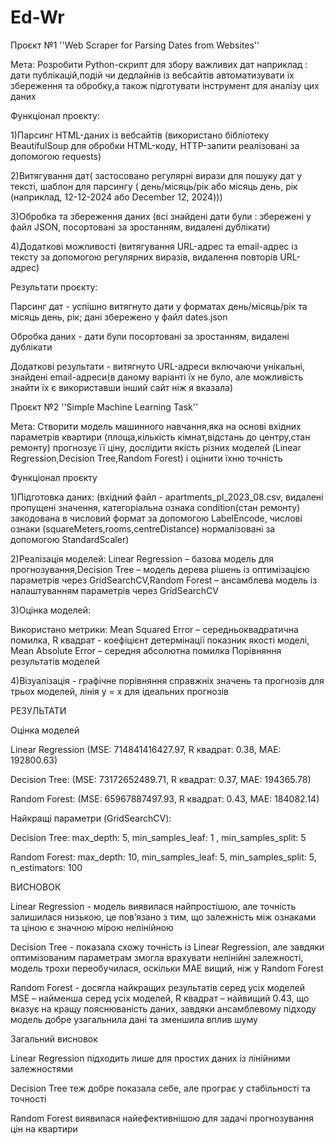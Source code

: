 # Ed-Wr
Проєкт №1
''Web Scraper for Parsing Dates from Websites''

Мета: Розробити Python-скрипт для збору важливих дат наприклад : дати публікацій,подій чи дедлайнів із вебсайтів
автоматизувати їх збереження та обробку,а також підготувати інструмент для аналізу цих даних

Функціонал проєкту:

1)Парсинг HTML-даних із вебсайтів (використано бібліотеку BeautifulSoup для обробки HTML-коду, HTTP-запити реалізовані за допомогою requests)

2)Витягування дат( застосовано регулярні вирази для пошуку дат у тексті, шаблон для парсингу ( день/місяць/рік або місяць день, рік (наприклад, 12-12-2024 або December 12, 2024)))

3)Обробка та збереження даних (всі знайдені дати були : збережені у файл JSON, посортовані за зростанням, видалені дублікати)

4)Додаткові можливості (витягування URL-адрес та email-адрес із тексту за допомогою регулярних виразів, видалення повторів URL-адрес)

Результати проєкту:

Парсинг дат - успішно витягнуто дати у форматах день/місяць/рік та місяць день, рік; дані збережено у файл dates.json

Обробка даних - дати були посортовані за зростанням, видалені дублікати

Додаткові результати - витягнуто URL-адреси включаючи унікальні, знайдені email-адреси(в даному варіанті їх не було, але можливість знайти їх є використавши інший сайт ніж я вказала)







Проєкт №2
''Simple Machine Learning Task''

Мета: Створити модель машинного навчання,яка на основі вхідних параметрів квартири (площа,кількість кімнат,відстань до центру,стан ремонту) прогнозує її ціну,
дослідити якість різних моделей (Linear Regression,Decision Tree,Random Forest) і оцінити їхню точність

Функціонал проєкту

1)Підготовка даних: (вхідний файл - apartments_pl_2023_08.csv, видалені пропущені значення, категоріальна ознака condition(стан ремонту) закодована в числовий формат за допомогою LabelEncode,
числові ознаки (squareMeters,rooms,centreDistance) нормалізовані за допомогою StandardScaler)

2)Реалізація моделей: Linear Regression – базова модель для прогнозування,Decision Tree – модель дерева рішень із оптимізацією параметрів через GridSearchCV,Random Forest – ансамблева модель із налаштуванням параметрів через GridSearchCV

3)Оцінка моделей:

Використано метрики: Mean Squared Error – середньоквадратична помилка, R квадрат - коефіцієнт детермінації показник якості моделі, Mean Absolute Error – середня абсолютна помилка
Порівняння результатів моделей

4)Візуалізація - графічне порівняння справжніх значень та прогнозів для трьох моделей, лінія y = x для ідеальних прогнозів



РЕЗУЛЬТАТИ

Оцінка моделей

Linear Regression (MSE: 714841416427.97, R квадрат: 0.38, MAE: 192800.63)

Decision Tree: (MSE: 73172652489.71, R квадрат: 0.37, MAE: 194365.78)

Random Forest: (MSE: 65967887497.93, R квадрат: 0.43, MAE: 184082.14)



Найкращі параметри (GridSearchCV):

Decision Tree: max_depth: 5, min_samples_leaf: 1 , min_samples_split: 5

Random Forest: max_depth: 10, min_samples_leaf: 5, min_samples_split: 5, n_estimators: 100



ВИСНОВОК

Linear Regression - модель виявилася найпростішою, але точність залишилася низькою, це пов’язано з тим, що залежність між ознаками та ціною є значною мірою нелінійною

Decision Tree - показала схожу точність із Linear Regression, але завдяки оптимізованим параметрам змогла врахувати нелінійні залежності, модель трохи переобучилася, оскільки MAE вищий, ніж у Random Forest

Random Forest - досягла найкращих результатів серед усіх моделей MSE – найменша серед усіх моделей, R квадрат – найвищий 0.43, що вказує на кращу пояснюваність даних, завдяки ансамблевому підходу модель добре узагальнила дані та зменшила вплив шуму



Загальний висновок

Linear Regression підходить лише для простих даних із лінійними залежностями

Decision Tree теж добре показала себе, але програє у стабільності та точності

Random Forest виявилася найефективнішою для задачі прогнозування цін на квартири



